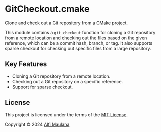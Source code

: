 # GitCheckout.cmake

Clone and check out a [Git](https://git-scm.com/) repository from a [CMake](https://cmake.org/) project.

This module contains a `git_checkout` function for cloning a Git repository from a remote location and checking out the files based on the given reference, which can be a commit hash, branch, or tag.
It also supports sparse checkout for checking out specific files from a large repository.

## Key Features

- Cloning a Git repository from a remote location.
- Checking out a Git repository on a specific reference.
- Support for sparse checkout.

## License

This project is licensed under the terms of the [MIT License](./LICENSE).

Copyright © 2024 [Alfi Maulana](https://github.com/threeal)

